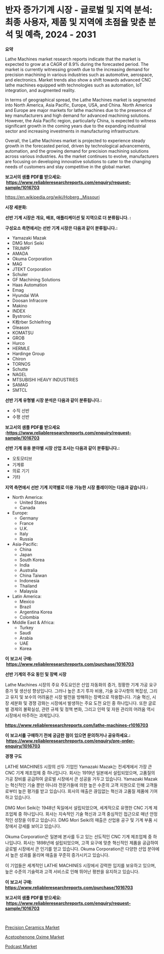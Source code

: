 <p><h1>반자 증가기계 시장 - 글로벌 및 지역 분석: 최종 사용자, 제품 및 지역에 초점을 맞춘 분석 및 예측, 2024 - 2031</h1></p><p><strong>요약</strong></p>
<p><p>Lathe Machines market research reports indicate that the market is expected to grow at a CAGR of 8.9% during the forecasted period. The market is currently witnessing growth due to the increasing demand for precision machining in various industries such as automotive, aerospace, and electronics. Market trends also show a shift towards advanced CNC lathe machines equipped with technologies such as automation, IoT integration, and augmented reality.</p><p>In terms of geographical spread, the Lathe Machines market is segmented into North America, Asia Pacific, Europe, USA, and China. North America and Europe are major markets for lathe machines due to the presence of key manufacturers and high demand for advanced machining solutions. However, the Asia Pacific region, particularly China, is expected to witness significant growth in the coming years due to the expanding industrial sector and increasing investments in manufacturing infrastructure.</p><p>Overall, the Lathe Machines market is projected to experience steady growth in the forecasted period, driven by technological advancements, automation, and the growing demand for precision machining solutions across various industries. As the market continues to evolve, manufacturers are focusing on developing innovative solutions to cater to the changing needs of customers and stay competitive in the global market.</p></p>
<p><strong>보고서의 샘플 PDF를 받으세요: &nbsp;<a href="https://www.reliableresearchreports.com/enquiry/request-sample/1016703">https://www.reliableresearchreports.com/enquiry/request-sample/1016703</a></strong></p>
<p><a href="https://en.wikipedia.org/wiki/Hoberg,_Missouri">https://en.wikipedia.org/wiki/Hoberg,_Missouri</a></p>
<p><strong>시장 세분화:</strong></p>
<p><strong> 선반 기계 시장은 개요, 배포, 애플리케이션 및 지역으로 더 분류됩니다. :</strong></p>
<p><strong>구성요소 측면에서는 선반 기계 시장은 다음과 같이 분류됩니다.:</strong></p>
<p><ul><li>Yamazaki Mazak</li><li>DMG Mori Seiki</li><li>TRUMPF</li><li>AMADA</li><li>Okuma Corporation</li><li>MAG</li><li>JTEKT Corporation</li><li>Schuler</li><li>GF Machining Solutions</li><li>Haas Automation</li><li>Emag</li><li>Hyundai WIA</li><li>Doosan Infracore</li><li>Makino</li><li>INDEX</li><li>Bystronic</li><li>K枚rber Schleifring</li><li>Gleason</li><li>KOMATSU</li><li>GROB</li><li>Hurco</li><li>HERMLE</li><li>Hardinge Group</li><li>Chiron</li><li>TORNOS</li><li>Schutte</li><li>NAGEL</li><li>MTSUBISHI HEAVY INDUSTRIES</li><li>SAMAG</li><li>SMTCL</li></ul></p>
<p><strong> 선반 기계 유형별 시장 분석은 다음과 같이 분류됩니다.:</strong></p>
<p><ul><li>수직 선반</li><li>수평 선반</li></ul></p>
<p><strong>보고서의 샘플 PDF를 받으세요 :<a href="https://www.reliableresearchreports.com/enquiry/request-sample/1016703">https://www.reliableresearchreports.com/enquiry/request-sample/1016703</a></strong></p>
<p><strong> 선반 기계 응용 분야별 시장 산업 조사는 다음과 같이 분류됩니다.:</strong></p>
<p><ul><li>오토모티브</li><li>기계류</li><li>의료 기기</li><li>기타</li></ul></p>
<p><strong>지역 측면에서 선반 기계 지역별로 이용 가능한 시장 플레이어는 다음과 같습니다.:</strong></p>
<p><ul>
    <li>
        North America:
        <ul>
            <li>United States</li>
            <li>Canada</li>
        </ul>
    </li>
    <li>
        Europe:
        <ul>
            <li>Germany</li>
            <li>France</li>
            <li>U.K.</li>
            <li>Italy</li>
            <li>Russia</li>
        </ul>
    </li>
    <li>
        Asia-Pacific:
        <ul>
            <li>China</li>
            <li>Japan</li>
            <li>South Korea</li>
            <li>India</li>
            <li>Australia</li>
            <li>China Taiwan</li>
            <li>Indonesia</li>
            <li>Thailand</li>
            <li>Malaysia</li>
        </ul>
    </li>
    <li>
        Latin America:
        <ul>
            <li>Mexico</li>
            <li>Brazil</li>
            <li>Argentina Korea</li>
            <li>Colombia</li>
        </ul>
    </li>
    <li>
        Middle East & Africa:
        <ul>
            <li>Turkey</li>
            <li>Saudi</li>
            <li>Arabia</li>
            <li>UAE</li>
            <li>Korea</li>
        </ul>
    </li>
    </ul></p>
<p><strong>이 보고서 구매: &nbsp;<a href="https://www.reliableresearchreports.com/purchase/1016703">https://www.reliableresearchreports.com/purchase/1016703</a></strong></p>
<p><strong>선반 기계의 주요 동인 및 장벽 시장</strong></p>
<p><p>Lathe Machines 시장의 주요 주도요인은 산업 자동화의 증가, 정황한 기계 가공 요구 증가 및 생산성 향상입니다. 그러나 높은 초기 투자 비용, 기술 요구사항의 복잡성, 그리고 유지 및 보수의 어려움은 시장 발전을 방해하는 장벽으로 작용합니다. 기술 혁신, 시장 세분화 및 경쟁 강화는 시장에서 발생하는 주요 도전 요인 중 하나입니다. 또한 글로벌 경제의 불확실성, 관련 규제 및 정책 변화, 그리고 인력 및 자원 관리의 어려움 역시 시장에서 마주하는 과제입니다.</p></p>
<p><strong><a href="https://www.reliableresearchreports.com/lathe-machines-r1016703">https://www.reliableresearchreports.com/lathe-machines-r1016703</a></strong></p>
<p><strong>이 보고서를 구매하기 전에 궁금한 점이 있으면 문의하거나 공유하세요.: &nbsp;<a href="https://www.reliableresearchreports.com/enquiry/pre-order-enquiry/1016703">https://www.reliableresearchreports.com/enquiry/pre-order-enquiry/1016703</a></strong></p>
<p><strong>경쟁 구도</strong></p>
<p><p>LATHE MACHINES 시장의 선두 기업인 Yamazaki Mazak는 전세계에서 가장 큰 CNC 기계 제조업체 중 하나입니다. 회사는 1919년 일본에서 설립되었으며, 고품질의 가공 장비를 공급하여 글로벌 시장에서 큰 성공을 거두고 있습니다. Yamazaki Mazak는 혁신적인 기술 뿐만 아니라 전문가들에 의한 높은 수준의 고객 지원으로 인해 고객들로부터 높은 평가를 받고 있습니다. 회사의 매출은 끊임없는 혁신과 고품질 제품에 기여하고 있습니다.</p><p>DMG Mori Seiki는 1948년 독일에서 설립되었으며, 세계적으로 유명한 CNC 기계 제조업체 중 하나입니다. 회사는 지속적인 기술 혁신과 고객 중심적인 접근으로 매년 안정적인 성장을 이루고 있습니다. DMG Mori Seiki의 매출은 산업용 공구 및 기계 부품 시장에서 강세를 보이고 있습니다.</p><p>Okuma Corporation은 일본에 본사를 두고 있는 선도적인 CNC 기계 제조업체 중 하나입니다. 회사는 1898년에 설립되었으며, 고객 요구에 맞춘 혁신적인 제품을 공급하여 글로벌 시장에서 큰 인기를 얻고 있습니다. Okuma Corporation은 다양한 산업 분야에서 높은 성과를 올리며 매출을 꾸준히 증가시키고 있습니다. </p><p>이 기업들은 세계적인 LATHE MACHINES 시장에서 강력한 입지를 보유하고 있으며, 높은 수준의 기술력과 고객 서비스로 인해 뛰어난 평판을 유지하고 있습니다.</p></p>
<p><strong>이 보고서 구매: &nbsp; <a href="https://www.reliableresearchreports.com/purchase/1016703">https://www.reliableresearchreports.com/purchase/1016703</a></strong></p>
<p><strong>보고서의 샘플 PDF를 받으세요: &nbsp;<a href="https://www.reliableresearchreports.com/enquiry/request-sample/1016703">https://www.reliableresearchreports.com/enquiry/request-sample/1016703</a></strong><strong></strong></p>
<p>&nbsp;</p>
<p><p><a href="https://github.com/abigailsutherland7889/Market-Research-Report-List-1/blob/main/precision-ceramics-market.md">Precision Ceramics Market</a></p><p><a href="https://github.com/brittnycachero596/Market-Research-Report-List-1/blob/main/acetophenone-oxime-market.md">Acetophenone Oxime Market</a></p><p><a href="https://issuu.com/reportprime-2/docs/podcast-market-size-2030.pptx">Podcast Market</a></p></p>